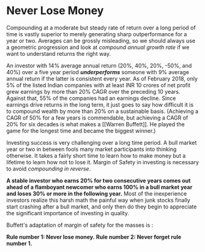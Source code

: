 # Never Lose Money
Compounding at a moderate but steady rate of return over a long period of time is vastly superior to merely generating sharp outperformance for a year or two. Averages can be grossly misleading, so we should always use a geometric progression and look at *compound annual growth rate* if we want to understand returns the right way. 

An investor with 14% average annual return (20%, 40%, 20%, -50%, and 40%)  over a five year period ***underperforms*** someone with 9% average annual return if the latter is consistent every year. As of February 2018, only 5% of the listed Indian companies with at least INR 10 crores of net profit grew earnings by more than 20% CAGR over the preceding 10 years. Against that, 55% of the companies had an earnings decline. Since earnings drive returns in the long term, it just goes to say how difficult it is to compound wealth by more than 20% on a sustainable basis. (Achieving a CAGR of 50% for a few years is commendable, but achieving a CAGR of 20% for six decades is what makes a [[Warren Buffett]]. He played the game for the longest time and became the biggest winner.)

Investing success is very challenging over a long time period. A bull market year or two in between fools many market participants into thinking otherwise. It takes a fairly short time to learn how to make money but a lifetime to learn how not to lose it. Margin of Safety in investing is necessary to avoid *compounding in reverse*.

**A stable investor who earns 20% for two consecutive years comes out ahead of a flamboyant newcomer who earns 100% in a bull market year and loses 30% or more in the following year.** Most of the inexperience investors realize this harsh math the painful way when junk stocks finally start crashing after a bull market, and only then do they begin to appreciate the significant importance of investing in quality. 

Buffett's adaptation of margin of safety for the masses is :

**Rule number 1: Never lose money.**
**Rule number 2: Never forget rule number 1.**